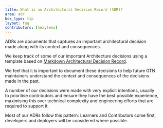 ```yaml
---
title: What is an Architectural Decision Record (ADR)?
area: adr
box_type: tip
layout: faq
contributors: [hexylena]
---
```


ADRs are documents that captures an important architectural decision made along with its context and consequences.

We keep track of some of our important Architecture decisions using a template based on
[Markdown Architectural Decision Record](https://adr.github.io/adr-templates/).

We feel that it is important to document these decisions to help future GTN maintainers understand the context and consequences of the decisions made in the past.

A number of our decisions were made with very explicit intentions, usually to prioritise contributors and ensure they have the best possible experience, maximising this over technical complexity and engineering efforts that are required to support it.

Most of our ADRs follow this pattern: Learners and Contributors come first, developers and deployers will be considered where possible.
